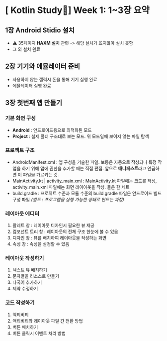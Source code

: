 # [ Kotlin Study📱] Week 1: 1~3장 요약
## 1장 Android Stidio 설치
   - ⚠️ 35페이지 **HAXM 설치** 관련 -> 해당 설치가 뜨지않아 설치 못함
   - 그 외 설치 완료
## 2장 기기와 에뮬레이터 준비
  - 사용하지 않는 갤럭시 폰을 통해 기기 실행 완료
  - 에뮬레이터 실행 완료
## 3장 첫번째 앱 만들기
### 기본 화면 구성
  - **Android** : 안드로이드용으로 최적화된 모드
  - **Project** : 실제 폴더 구조대로 보는 모드. 위 모드일때 보이지 않는 파일 탐색
### 프로젝트 구조
  - AndroidManifest.xml : 앱 구성을 기술한 파일. 보통은 자동으로 작성되나 특정 작업을 하기 위해 앱에 권한을 추가할 때는 직접 편집. 앞으로 **매니페스트**라고 언급하면 이 파일을 가르키는 것.
  - MainActivity.kt | activity_main.xml : MainActivity.kt 파일에는 코드를 작성, activity_main.xml 파일에는 화면 레이아웃을 작성. 둘은 한 세트
  - build.gradle : 프로젝트 수준과 모듈 수준의 build.gradle 파일은 안드로이드 빌드 구성 파일 *(빌드 : 프로그램을 실행 가능한 상태로 만드는 과정)*
### 레이아웃 에디터
  1. 팔레트 창 : 레이아웃 디자인시 필요한 뷰 제공
  2. 컴포넌트 트리 창 : 레이아웃의 전체 구조 한눈에 볼 수 있음
  3. 디자인 창 : 뷰를 배치하여 레이아웃을 작성하는 화면
  4. 속성 창 : 속성을 설정할 수 있음
### 레이아웃 작성하기
  1. 텍스트 뷰 배치하기
  2. 문자열을 리소스로 만들기
  3. 다국어 추가하기
  4. 제약 수정하기
### 코드 작성하기 
  1. 액티비티
  2. 액티비티와 레이아웃 파일 간 전환 방법
  3. 버튼 배치하기
  4. 버튼 클릭시 이벤트 처리 방법

